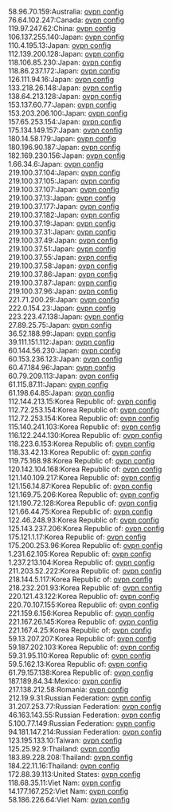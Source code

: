 58.96.70.159:Australia: [ovpn config](vpn/58_96_70_159.ovpn)  
76.64.102.247:Canada: [ovpn config](vpn/76_64_102_247.ovpn)  
119.97.247.62:China: [ovpn config](vpn/119_97_247_62.ovpn)  
106.137.255.140:Japan: [ovpn config](vpn/106_137_255_140.ovpn)  
110.4.195.13:Japan: [ovpn config](vpn/110_4_195_13.ovpn)  
112.139.200.128:Japan: [ovpn config](vpn/112_139_200_128.ovpn)  
118.106.85.230:Japan: [ovpn config](vpn/118_106_85_230.ovpn)  
118.86.237.172:Japan: [ovpn config](vpn/118_86_237_172.ovpn)  
126.111.94.16:Japan: [ovpn config](vpn/126_111_94_16.ovpn)  
133.218.26.148:Japan: [ovpn config](vpn/133_218_26_148.ovpn)  
138.64.213.128:Japan: [ovpn config](vpn/138_64_213_128.ovpn)  
153.137.60.77:Japan: [ovpn config](vpn/153_137_60_77.ovpn)  
153.203.206.100:Japan: [ovpn config](vpn/153_203_206_100.ovpn)  
157.65.253.154:Japan: [ovpn config](vpn/157_65_253_154.ovpn)  
175.134.149.157:Japan: [ovpn config](vpn/175_134_149_157.ovpn)  
180.14.58.179:Japan: [ovpn config](vpn/180_14_58_179.ovpn)  
180.196.90.187:Japan: [ovpn config](vpn/180_196_90_187.ovpn)  
182.169.230.156:Japan: [ovpn config](vpn/182_169_230_156.ovpn)  
1.66.34.6:Japan: [ovpn config](vpn/1_66_34_6.ovpn)  
219.100.37.104:Japan: [ovpn config](vpn/219_100_37_104.ovpn)  
219.100.37.105:Japan: [ovpn config](vpn/219_100_37_105.ovpn)  
219.100.37.107:Japan: [ovpn config](vpn/219_100_37_107.ovpn)  
219.100.37.13:Japan: [ovpn config](vpn/219_100_37_13.ovpn)  
219.100.37.177:Japan: [ovpn config](vpn/219_100_37_177.ovpn)  
219.100.37.182:Japan: [ovpn config](vpn/219_100_37_182.ovpn)  
219.100.37.19:Japan: [ovpn config](vpn/219_100_37_19.ovpn)  
219.100.37.31:Japan: [ovpn config](vpn/219_100_37_31.ovpn)  
219.100.37.49:Japan: [ovpn config](vpn/219_100_37_49.ovpn)  
219.100.37.51:Japan: [ovpn config](vpn/219_100_37_51.ovpn)  
219.100.37.55:Japan: [ovpn config](vpn/219_100_37_55.ovpn)  
219.100.37.58:Japan: [ovpn config](vpn/219_100_37_58.ovpn)  
219.100.37.86:Japan: [ovpn config](vpn/219_100_37_86.ovpn)  
219.100.37.87:Japan: [ovpn config](vpn/219_100_37_87.ovpn)  
219.100.37.96:Japan: [ovpn config](vpn/219_100_37_96.ovpn)  
221.71.200.29:Japan: [ovpn config](vpn/221_71_200_29.ovpn)  
222.0.154.23:Japan: [ovpn config](vpn/222_0_154_23.ovpn)  
223.223.47.138:Japan: [ovpn config](vpn/223_223_47_138.ovpn)  
27.89.25.75:Japan: [ovpn config](vpn/27_89_25_75.ovpn)  
36.52.188.99:Japan: [ovpn config](vpn/36_52_188_99.ovpn)  
39.111.151.112:Japan: [ovpn config](vpn/39_111_151_112.ovpn)  
60.144.56.230:Japan: [ovpn config](vpn/60_144_56_230.ovpn)  
60.153.236.123:Japan: [ovpn config](vpn/60_153_236_123.ovpn)  
60.47.184.96:Japan: [ovpn config](vpn/60_47_184_96.ovpn)  
60.79.209.113:Japan: [ovpn config](vpn/60_79_209_113.ovpn)  
61.115.87.11:Japan: [ovpn config](vpn/61_115_87_11.ovpn)  
61.198.64.85:Japan: [ovpn config](vpn/61_198_64_85.ovpn)  
112.144.213.15:Korea Republic of: [ovpn config](vpn/112_144_213_15.ovpn)  
112.72.253.154:Korea Republic of: [ovpn config](vpn/112_72_253_154.ovpn)  
112.72.253.154:Korea Republic of: [ovpn config](vpn/112_72_253_154.ovpn)  
115.140.241.103:Korea Republic of: [ovpn config](vpn/115_140_241_103.ovpn)  
116.122.244.130:Korea Republic of: [ovpn config](vpn/116_122_244_130.ovpn)  
118.223.6.153:Korea Republic of: [ovpn config](vpn/118_223_6_153.ovpn)  
118.33.42.13:Korea Republic of: [ovpn config](vpn/118_33_42_13.ovpn)  
119.75.168.98:Korea Republic of: [ovpn config](vpn/119_75_168_98.ovpn)  
120.142.104.168:Korea Republic of: [ovpn config](vpn/120_142_104_168.ovpn)  
121.140.109.217:Korea Republic of: [ovpn config](vpn/121_140_109_217.ovpn)  
121.156.14.87:Korea Republic of: [ovpn config](vpn/121_156_14_87.ovpn)  
121.169.75.206:Korea Republic of: [ovpn config](vpn/121_169_75_206.ovpn)  
121.190.72.128:Korea Republic of: [ovpn config](vpn/121_190_72_128.ovpn)  
121.66.44.75:Korea Republic of: [ovpn config](vpn/121_66_44_75.ovpn)  
122.46.248.93:Korea Republic of: [ovpn config](vpn/122_46_248_93.ovpn)  
125.143.237.206:Korea Republic of: [ovpn config](vpn/125_143_237_206.ovpn)  
175.121.1.17:Korea Republic of: [ovpn config](vpn/175_121_1_17.ovpn)  
175.200.253.96:Korea Republic of: [ovpn config](vpn/175_200_253_96.ovpn)  
1.231.62.105:Korea Republic of: [ovpn config](vpn/1_231_62_105.ovpn)  
1.237.213.104:Korea Republic of: [ovpn config](vpn/1_237_213_104.ovpn)  
211.203.52.222:Korea Republic of: [ovpn config](vpn/211_203_52_222.ovpn)  
218.144.5.117:Korea Republic of: [ovpn config](vpn/218_144_5_117.ovpn)  
218.232.201.93:Korea Republic of: [ovpn config](vpn/218_232_201_93.ovpn)  
220.121.43.122:Korea Republic of: [ovpn config](vpn/220_121_43_122.ovpn)  
220.70.107.155:Korea Republic of: [ovpn config](vpn/220_70_107_155.ovpn)  
221.159.6.156:Korea Republic of: [ovpn config](vpn/221_159_6_156.ovpn)  
221.167.26.145:Korea Republic of: [ovpn config](vpn/221_167_26_145.ovpn)  
221.167.4.25:Korea Republic of: [ovpn config](vpn/221_167_4_25.ovpn)  
59.13.207.207:Korea Republic of: [ovpn config](vpn/59_13_207_207.ovpn)  
59.187.202.103:Korea Republic of: [ovpn config](vpn/59_187_202_103.ovpn)  
59.31.95.110:Korea Republic of: [ovpn config](vpn/59_31_95_110.ovpn)  
59.5.162.13:Korea Republic of: [ovpn config](vpn/59_5_162_13.ovpn)  
61.79.157.138:Korea Republic of: [ovpn config](vpn/61_79_157_138.ovpn)  
187.189.84.34:Mexico: [ovpn config](vpn/187_189_84_34.ovpn)  
217.138.212.58:Romania: [ovpn config](vpn/217_138_212_58.ovpn)  
212.19.9.31:Russian Federation: [ovpn config](vpn/212_19_9_31.ovpn)  
31.207.253.77:Russian Federation: [ovpn config](vpn/31_207_253_77.ovpn)  
46.163.143.55:Russian Federation: [ovpn config](vpn/46_163_143_55.ovpn)  
5.100.77.149:Russian Federation: [ovpn config](vpn/5_100_77_149.ovpn)  
94.181.147.214:Russian Federation: [ovpn config](vpn/94_181_147_214.ovpn)  
123.195.133.10:Taiwan: [ovpn config](vpn/123_195_133_10.ovpn)  
125.25.92.9:Thailand: [ovpn config](vpn/125_25_92_9.ovpn)  
183.89.228.208:Thailand: [ovpn config](vpn/183_89_228_208.ovpn)  
184.22.11.16:Thailand: [ovpn config](vpn/184_22_11_16.ovpn)  
172.88.39.113:United States: [ovpn config](vpn/172_88_39_113.ovpn)  
118.68.35.11:Viet Nam: [ovpn config](vpn/118_68_35_11.ovpn)  
14.177.167.252:Viet Nam: [ovpn config](vpn/14_177_167_252.ovpn)  
58.186.226.64:Viet Nam: [ovpn config](vpn/58_186_226_64.ovpn)  
